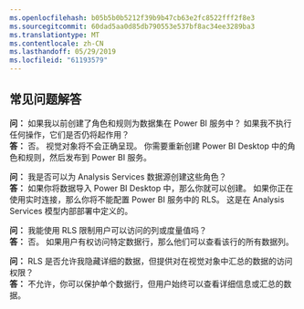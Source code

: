 ```yaml
---
ms.openlocfilehash: b05b5b0b5212f39b9b47cb63e2fc8522fff2f8e3
ms.sourcegitcommit: 60dad5aa0d85db790553e537bf8ac34ee3289ba3
ms.translationtype: MT
ms.contentlocale: zh-CN
ms.lasthandoff: 05/29/2019
ms.locfileid: "61193579"
---
```

## <a name="faq"></a>常见问题解答
**问：** 如果我以前创建了角色和规则为数据集在 Power BI 服务中？ 如果我不执行任何操作，它们是否仍将起作用？  
**答：** 否。 视觉对象将不会正确呈现。 你需要重新创建 Power BI Desktop 中的角色和规则，然后发布到 Power BI 服务。

**问：** 我是否可以为 Analysis Services 数据源创建这些角色？  
**答：** 如果你将数据导入 Power BI Desktop 中，那么你就可以创建。 如果你正在使用实时连接，那么你将不能配置 Power BI 服务中的 RLS。 这是在 Analysis Services 模型内部部署中定义的。

**问：** 我能使用 RLS 限制用户可以访问的列或度量值吗？  
**答：** 否。 如果用户有权访问特定数据行，那么他们可以查看该行的所有数据列。

**问：** RLS 是否允许我隐藏详细的数据，但提供对在视觉对象中汇总的数据的访问权限？  
**答：** 不允许，你可以保护单个数据行，但用户始终可以查看详细信息或汇总的数据。

